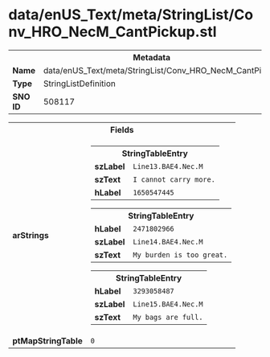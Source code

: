 <h1>data/enUS_Text/meta/StringList/Conv_HRO_NecM_CantPickup.stl</h1><table><tr><th colspan="100%">Metadata</th></tr><tr><td><b>Name</b></td><td>data/enUS_Text/meta/StringList/Conv_HRO_NecM_CantPickup.stl</td></tr><tr><td><b>Type</b></td><td>StringListDefinition</td></tr><tr><td><b>SNO ID</b></td><td>508117</td></tr></table>

<table><tr><th colspan="100%">Fields</th></tr><tr><td><b>arStrings</b></td><td><table><tr><th colspan="100%">StringTableEntry</th></tr><tr><td><b>szLabel</b></td><td><code>Line13.BAE4.Nec.M</code></td></tr><tr><td><b>szText</b></td><td><code>I cannot carry more.</code></td></tr><tr><td><b>hLabel</b></td><td><code>1650547445</code></td></tr></table>


<table><tr><th colspan="100%">StringTableEntry</th></tr><tr><td><b>hLabel</b></td><td><code>2471802966</code></td></tr><tr><td><b>szLabel</b></td><td><code>Line14.BAE4.Nec.M</code></td></tr><tr><td><b>szText</b></td><td><code>My burden is too great.</code></td></tr></table>


<table><tr><th colspan="100%">StringTableEntry</th></tr><tr><td><b>hLabel</b></td><td><code>3293058487</code></td></tr><tr><td><b>szLabel</b></td><td><code>Line15.BAE4.Nec.M</code></td></tr><tr><td><b>szText</b></td><td><code>My bags are full.</code></td></tr></table>


</td></tr><tr><td><b>ptMapStringTable</b></td><td><code>0</code></td></tr></table>

